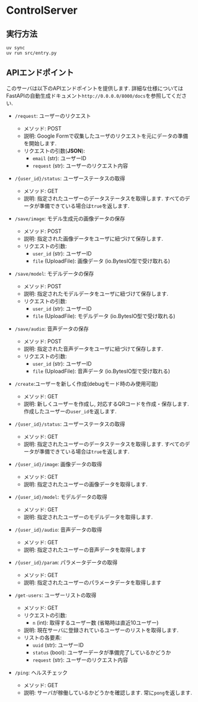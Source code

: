 # ControlServer

## 実行方法
```
uv sync
uv run src/entry.py
```

## APIエンドポイント
このサーバは以下のAPIエンドポイントを提供します. 詳細な仕様についてはFastAPIの自動生成ドキュメント`http://0.0.0.0/8000/docs`を参照してください.

- `/request`: ユーザーのリクエスト
    - メソッド: POST
    - 説明: Google Formで収集したユーザのリクエストを元にデータの準備を開始します.
    - リクエストの引数(**JSON**):
        - `email` (str): ユーザーID
        - `request` (str): ユーザーのリクエスト内容

- `/{user_id}/status`: ユーザーステータスの取得
    - メソッド: GET
    - 説明: 指定されたユーザーのデータステータスを取得します. すべてのデータが準備できている場合は`true`を返します.

- `/save/image`: モデル生成元の画像データの保存
    - メソッド: POST
    - 説明: 指定された画像データをユーザに紐づけて保存します.
    - リクエストの引数:
        - `user_id` (str): ユーザーID
        - `file` (UploadFile): 画像データ (io.BytesIO型で受け取れる)

- `/save/model`: モデルデータの保存
    - メソッド: POST
    - 説明: 指定されたモデルデータをユーザに紐づけて保存します.
    - リクエストの引数:
        - `user_id` (str): ユーザーID
        - `file` (UploadFile): モデルデータ (io.BytesIO型で受け取れる)

- `/save/audio`: 音声データの保存
    - メソッド: POST
    - 説明: 指定された音声データをユーザに紐づけて保存します.
    - リクエストの引数:
        - `user_id` (str): ユーザーID
        - `file` (UploadFile): 音声データ (io.BytesIO型で受け取れる)

- `/create`:ユーザーを新しく作成(debugモード時のみ使用可能)
    - メソッド: GET
    - 説明: 新しくユーザーを作成し, 対応するQRコードを作成・保存します. 作成したユーザーの`user_id`を返します.

- `/{user_id}/status`: ユーザーステータスの取得
    - メソッド: GET
    - 説明: 指定されたユーザーのデータステータスを取得します. すべてのデータが準備できている場合は`true`を返します.

- `/{user_id}/image`: 画像データの取得
    - メソッド: GET
    - 説明: 指定されたユーザーの画像データを取得します.

- `/{user_id}/model`: モデルデータの取得
    - メソッド: GET
    - 説明: 指定されたユーザーのモデルデータを取得します.

- `/{user_id}/audio`: 音声データの取得
    - メソッド: GET
    - 説明: 指定されたユーザーの音声データを取得します

- `/{user_id}/param`: パラメータデータの取得
    - メソッド: GET
    - 説明: 指定されたユーザーのパラメータデータを取得します

- `/get-users`: ユーザーリストの取得
    - メソッド: GET
    - リクエストの引数:
        - `n` (int): 取得するユーザー数 (省略時は直近10ユーザー)
    - 説明: 現在サーバに登録されているユーザーのリストを取得します.
    - リストの各要素:
        - `uuid` (str): ユーザーID
        - `status` (bool): ユーザーデータが準備完了しているかどうか
        - `request` (str): ユーザーのリクエスト内容

- `/ping`: ヘルスチェック
    - メソッド: GET
    - 説明: サーバが稼働しているかどうかを確認します. 常に`pong`を返します.
